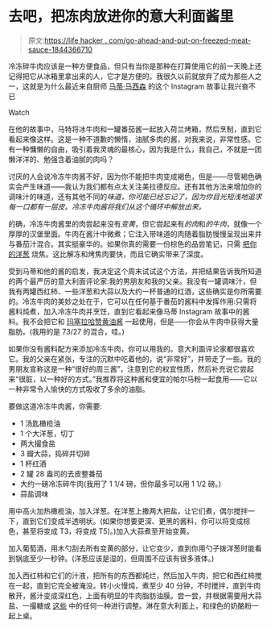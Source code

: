 # 去吧，把冻肉放进你的意大利面酱里

> 原文:[https://life hacker . com/go-ahead-and-put-on-freezed-meat-sauce-1844366710](https://lifehacker.com/go-ahead-and-put-frozen-meat-in-your-spaghetti-sauce-1844366710)

冷冻碎牛肉应该是一种方便食品，但只有当你是那种在打算使用它的前一天晚上还记得把它从冰箱里拿出来的人，它才是方便的。我很久以前就放弃了成为那些人之一，这就是为什么最近来自厨师 [马蒂·马西森](https://www.instagram.com/mattymatheson/?hl=en) 的这个 Instagram 故事让我兴奋不已

Watch

在他的故事中，马特将冰牛肉和一罐番茄酱一起放入荷兰烤箱，然后烹制，直到它看起来像这样。这是一种不道歉的懒惰，油腻多肉的酱，对我来说，非常性感。它有一种慵懒的自由，吸引着我灵魂的最核心，因为我是什么，我自己，不就是一团懒洋洋的、勉强含着油腻的肉吗？

讨厌的人会说冷冻牛肉酱不好，因为你不能把牛肉变成褐色，但是——尽管褐色确实会产生味道——我认为我们都有点太关注美拉德反应。还有其他方法来增加你的调味汁的味道，还有其他不同的*味道，你可能已经忘记了，因为你目光短浅地追求每一口都有一层皮。冷冻牛肉酱将我们从这个循环中解放出来。*

的确，冷冻牛肉酱里的肉尝起来没有*变黄*，但它尝起来有*的肉*和*的牛肉*，就像一个厚厚的汉堡里面。牛肉在酱汁中微煮；它注入带味道的肉随着脂肪慢慢呈现出来并与番茄汁混合。其实挺豪华的。如果你真的需要一份棕色的品尝笔记，只需 [把你的洋葱](https://lifehacker.com/make-the-perfect-instant-pot-pork-ragu-with-burnt-onion-1841832998) 烧焦。这比解冻和烤焦肉要快，而且它确实带来了深度。

受到马蒂和他的酱的启发，我决定这个周末试试这个方法，并把结果告诉我所知道的两个最严厉的意大利面评论家:我的男朋友和我的父亲。我没有一罐调味汁，但我有两罐西红柿、一些洋葱和大蒜以及大约一杯普通的红酒，这些确实是你所需要的。冷冻牛肉的美妙之处在于，它可以在任何基于番茄的酱料中发挥作用:只需将酱料炖煮，加入冷冻牛肉并烹饪，直到它看起来像马蒂 Instagram 故事中的酱料。我不会把它和 [玛塞拉哈赞黄油酱](https://lifehacker.com/the-best-pasta-sauce-has-three-ingredients-1820519444) 一起使用，但是——你会从牛肉中获得大量脂肪。(我用的是 73/27 的混合，哇。)

如果你没有酱料配方来添加冷冻牛肉，你可以用我的。意大利面评论家都很喜欢它。我的父亲在紧张，专注的沉默中吃着他的，说“非常好”，并带走了一些。我的男朋友宣称这是一种“很好的周三酱”，注意到它的权宜性质，然后补充说它尝起来“很脏，以一种好的方式。”我推荐将这种酱和便宜的帕尔马粉一起食用——它以一种非常令人愉快的方式吸收了多余的油脂。

要做这道冷冻牛肉酱，你需要:

*   1 汤匙橄榄油
*   1 个大洋葱，切丁
*   两大撮食盐
*   3 瓣大蒜，捣碎并切碎
*   1 杯红酒
*   2 罐 28 盎司的去皮整番茄
*   大约一磅冷冻碎牛肉(我用了 1 1/4 磅，但你最多可以用 1 1/2 磅。)
*   蒜盐调味

用中高火加热橄榄油，加入洋葱。在洋葱上撒两大把盐，让它们煮，偶尔搅拌一下，直到它们变成半透明状。(如果你想要更深、更黑的酱料，你可以将变成棕色，甚至将变成 T3，将变成 T5)。)加入大蒜煮至开始变黄。

加入葡萄酒，用木勺刮去所有变黄的部分，让它变少，直到你用勺子拨洋葱时能看到锅底至少一秒钟。(洋葱应该是湿的，但周围不应该有很多液体。)

加入西红柿和它们的汁液，把所有的东西都炖烂，然后加入牛肉，把它和西红柿搅在一起，直到它完全被淹没。转小火慢炖，煮至少 40 分钟，不时搅拌，直到牛肉散开，酱汁变成深红色，上面有明显的牛肉脂肪油膜。尝一尝，并根据需要用大蒜盐、一撮糖或 [这些](https://skillet.lifehacker.com/heres-what-your-tomato-sauce-is-missing-1824287735) 中的任何一种进行调整。淋在意大利面上，和绿色的奶酪粉一起上桌。